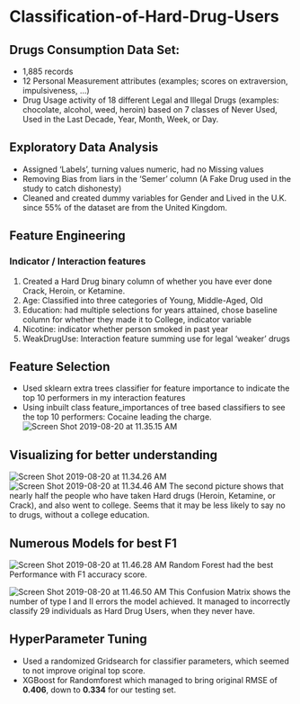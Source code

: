 # Classification-of-Hard-Drug-Users

## Drugs Consumption Data Set:
* 1,885 records
* 12 Personal Measurement attributes (examples; scores on extraversion, impulsiveness, ...)
* Drug Usage activity of 18 different Legal and Illegal Drugs (examples: chocolate, alcohol, weed, heroin) based on 7 classes of Never Used, Used in the Last Decade, Year, Month, Week, or Day.

## Exploratory Data Analysis
* Assigned ‘Labels’, turning values numeric, had no Missing values
* Removing Bias from liars in the ‘Semer’ column (A Fake Drug used in the study to catch dishonesty)
* Cleaned and created dummy variables for Gender and Lived in the U.K. since 55% of the dataset are from the United Kingdom.

## Feature Engineering

### Indicator / Interaction features
1. Created a Hard Drug binary column of whether you have ever done Crack, Heroin, or Ketamine.
2. Age: Classified into three categories of Young, Middle-Aged, Old
3. Education: had multiple selections for years attained, chose baseline column for whether they made it to College, indicator variable
4. Nicotine: indicator whether person smoked in past year
5. WeakDrugUse: Interaction feature summing use for legal ‘weaker’ drugs

## Feature Selection
* Used sklearn extra trees classifier for feature importance to indicate the top 10 performers in my interaction features
* Using inbuilt class feature_importances of tree based classifiers to see the top 10 performers: Cocaine leading the charge.
![Screen Shot 2019-08-20 at 11.35.15 AM](https://github.com/klemma14/Classification-of-Hard-Drug-Users/blob/master/Data%20Visuals%20/Screen%20Shot%202019-08-20%20at%2011.35.15%20AM.png)

## Visualizing for better understanding
 ![Screen Shot 2019-08-20 at 11.34.26 AM](https://github.com/klemma14/Classification-of-Hard-Drug-Users/blob/master/Data%20Visuals%20/Screen%20Shot%202019-08-20%20at%2011.34.26%20AM.png)
 ![Screen Shot 2019-08-20 at 11.34.46 AM](https://github.com/klemma14/Classification-of-Hard-Drug-Users/blob/master/Data%20Visuals%20/Screen%20Shot%202019-08-20%20at%2011.34.46%20AM.png)
  The second picture shows that nearly half the people who have taken Hard drugs (Heroin, Ketamine, or Crack), and also went to college. Seems that it may be less likely to say no to drugs, without a college education.

## Numerous Models for best F1
![Screen Shot 2019-08-20 at 11.46.28 AM](https://github.com/klemma14/Classification-of-Hard-Drug-Users/blob/master/Data%20Visuals%20/Screen%20Shot%202019-08-20%20at%2011.46.28%20AM.png)
Random Forest had the best Performance with F1 accuracy score.

![Screen Shot 2019-08-20 at 11.46.50 AM](https://github.com/klemma14/Classification-of-Hard-Drug-Users/blob/master/Screen%20Shot%202019-08-20%20at%2011.46.50%20AM.png)
This Confusion Matrix shows the number of type I and II errors the model achieved. It managed to incorrectly classify 29 individuals as Hard Drug Users, when they never have.

## HyperParameter Tuning
* Used a randomized Gridsearch for classifier parameters, which seemed to not improve original top score.
* XGBoost for Randomforest which managed to bring original RMSE of __0.406__, down to __0.334__ for our testing set.
